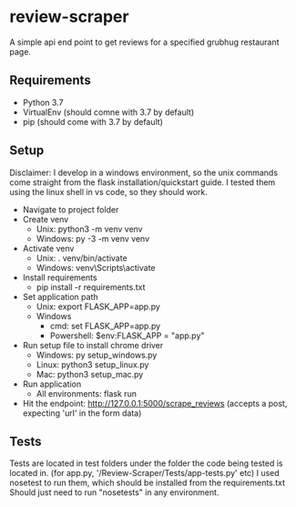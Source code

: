 # review-scraper
A simple api end point to get reviews for a specified grubhug restaurant page.

## Requirements
+ Python 3.7
+ VirtualEnv (should comne with 3.7 by default)
+ pip (should come with 3.7 by default)

## Setup
Disclaimer: I develop in a windows environment, so the unix commands come straight from the flask installation/quickstart guide. I tested them using the linux shell in vs code, so they should work.

+ Navigate to project folder
+ Create venv
  + Unix: python3 -m venv venv
  + Windows: py -3 -m venv venv
+ Activate venv
  + Unix: . venv/bin/activate
  + Windows: venv\Scripts\activate
+ Install requirements
  + pip install -r requirements.txt
+ Set application path
  + Unix: export FLASK_APP=app.py
  + Windows
    + cmd: set FLASK_APP=app.py
    + Powershell: $env:FLASK_APP = "app.py"
+ Run setup file to install chrome driver
  + Windows: py setup_windows.py
  + Linux: python3 setup_linux.py
  + Mac: python3 setup_mac.py
+ Run application
  + All environments: flask run
+ Hit the endpoint: http://127.0.0.1:5000/scrape_reviews (accepts a post, expecting 'url' in the form data)

## Tests
Tests are located in test folders under the folder the code being tested is located in. (for app.py, '/Review-Scraper/Tests/app-tests.py' etc)
I used nosetest to run them, which should be installed from the requirements.txt
Should just need to run "nosetests" in any environment.
